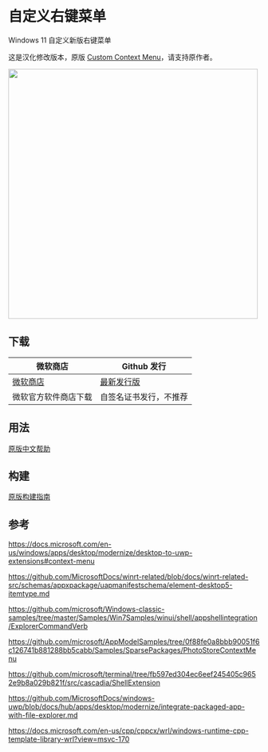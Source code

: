 # 自定义右键菜单

Windows 11 自定义新版右键菜单

这是汉化修改版本，原版 [Custom Context Menu](https://github.com/ikas-mc/ContextMenuForWindows11)，请支持原作者。

<img src="https://raw.githubusercontent.com/zetaloop/ContextMenuForWindows11/main/screenshots/menu.png" width=500 >


##  下载

微软商店|Github 发行
------------ | -------------
<a href="https://www.microsoft.com/store/apps/9N3R1B2TP3DB">微软商店</a>|<a href="https://github.com/zetaloop/ContextMenuForWindows11/releases">最新发行版</a>
微软官方软件商店下载|自签名证书发行，不推荐





##  用法
[原版中文帮助](https://github.com/ikas-mc/ContextMenuForWindows11/wiki/帮助)

##  构建   
[原版构建指南](https://github.com/ikas-mc/ContextMenuForWindows11/blob/main/build.md)


##  参考

https://docs.microsoft.com/en-us/windows/apps/desktop/modernize/desktop-to-uwp-extensions#context-menu

https://github.com/MicrosoftDocs/winrt-related/blob/docs/winrt-related-src/schemas/appxpackage/uapmanifestschema/element-desktop5-itemtype.md

https://github.com/microsoft/Windows-classic-samples/tree/master/Samples/Win7Samples/winui/shell/appshellintegration/ExplorerCommandVerb

https://github.com/microsoft/AppModelSamples/tree/0f88fe0a8bbb90051f6c126741b881288bb5cabb/Samples/SparsePackages/PhotoStoreContextMenu

https://github.com/microsoft/terminal/tree/fb597ed304ec6eef245405c9652e9b8a029b821f/src/cascadia/ShellExtension

https://github.com/MicrosoftDocs/windows-uwp/blob/docs/hub/apps/desktop/modernize/integrate-packaged-app-with-file-explorer.md

https://docs.microsoft.com/en-us/cpp/cppcx/wrl/windows-runtime-cpp-template-library-wrl?view=msvc-170
